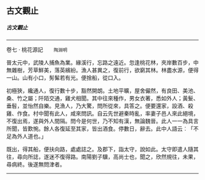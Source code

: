 

## 古文觀止

##### 古文觀止

* * *

卷七 ‧ 桃花源記　　`陶淵明`

晉太元中，武陵人捕魚為業。緣溪行，忘路之遠近。忽逢桃花林，夾岸數百步，中無雜樹，芳草鮮美，落英繽紛。漁人甚異之，復前行，欲窮其林。林盡水源，便得一山。山有小口，髣髴若有光。便捨船，從口入。

初極狹，纔通人，復行數十步，豁然開朗。土地平曠，屋舍儼然，有良田、美池、桑、竹之屬；阡陌交通，雞犬相聞。其中往來種作，男女衣著，悉如外人；黃髮、垂髫，並怡然自樂。見漁人，乃大驚，問所從來，具答之。便要還家，設酒、殺雞、作食。村中聞有此人，咸來問訊。自云先世避秦時亂，率妻子邑人來此絕境，不復出焉，遂與外人間隔。問今是何世，乃不知有漢，無論魏晉。此人一一為具言所聞，皆歎惋。餘人各復延至其家，皆出酒食。停數日，辭去。此中人語云︰「不足為外人道也。」

既出，得其船，便扶向路，處處誌之。及郡下，詣太守，說如此。太守即遣人隨其往，尋向所誌，遂迷不復得路。南陽劉子驥，高尚士也，聞之，欣然規往，未果，尋病終。後遂無問津者。

* * *

